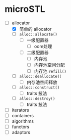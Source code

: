# microSTL

- [ ] allocator
    - [x] 简单的 allocator
    - [ ] `alloc::allocate()`
        - [ ] 一级配置器
            - [ ] oom处理
        - [ ] 二级配置器
            - [ ] 内存池
            - [ ] 内存池空间分配
            - [ ] 内存池 `refill()`
    - [ ] `alloc::deallocate()`
        - [ ] 内存池空间释放
    - [ ] `alloc::construct()`
        - [ ] traits 技法
    - [ ] `alloc::destroy()`
        - [ ] traits 技法
- [ ] iterators
- [ ] containers
- [ ] algorithms
- [ ] functors
- [ ] adaptors